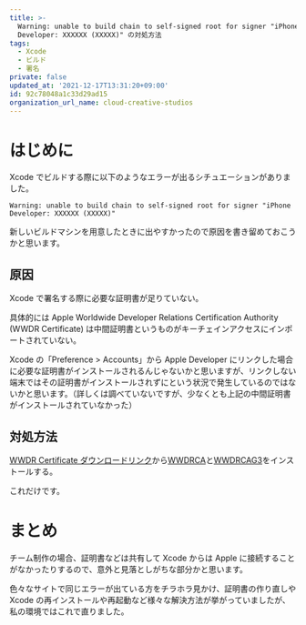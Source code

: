 ```yaml
---
title: >-
  Warning: unable to build chain to self-signed root for signer "iPhone
  Developer: XXXXXX (XXXXX)" の対処方法
tags:
  - Xcode
  - ビルド
  - 署名
private: false
updated_at: '2021-12-17T13:31:20+09:00'
id: 92c78048a1c33d29ad15
organization_url_name: cloud-creative-studios
---
```

# はじめに

Xcode でビルドする際に以下のようなエラーが出るシチュエーションがありました。

```
Warning: unable to build chain to self-signed root for signer "iPhone Developer: XXXXXX (XXXXX)"
```

新しいビルドマシンを用意したときに出やすかったので原因を書き留めておこうかと思います。

## 原因

Xcode で署名する際に必要な証明書が足りていない。

具体的には Apple Worldwide Developer Relations Certification Authority (WWDR Certificate) は中間証明書というものがキーチェインアクセスにインポートされていない。

Xcode の「Preference > Accounts」から Apple Developer にリンクした場合に必要な証明書がインストールされるんじゃないかと思いますが、リンクしない端末ではその証明書がインストールされずにという状況で発生しているのではないかと思います。（詳しくは調べていないですが、少なくとも上記の中間証明書がインストールされていなかった）

## 対処方法

[WWDR Certificate ダウンロードリンク](https://www.apple.com/certificateauthority/)から[WWDRCA](https://developer.apple.com/certificationauthority/AppleWWDRCA.cer)と[WWDRCAG3](https://www.apple.com/certificateauthority/AppleWWDRCAG3.cer)をインストールする。

これだけです。

# まとめ

チーム制作の場合、証明書などは共有して Xcode からは Apple に接続することがなかったりするので、意外と見落としがちな部分かと思います。

色々なサイトで同じエラーが出ている方をチラホラ見かけ、証明書の作り直しや Xcode の再インストールや再起動など様々な解決方法が挙がっていましたが、私の環境ではこれで直りました。
